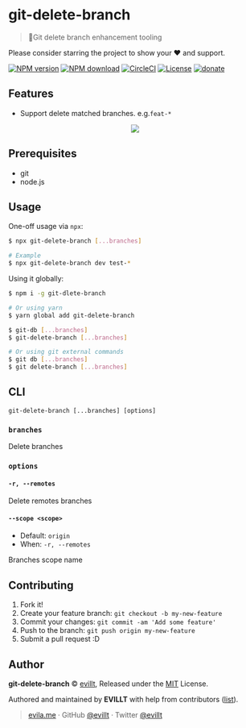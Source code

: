 # git-delete-branch

> 🔌Git delete branch enhancement tooling

Please consider starring the project to show your ❤️ and support.

[![NPM version](https://badgen.net/npm/v/git-delete-branch?icon=npm)](https://npmjs.com/package/git-delete-branch)
[![NPM download](https://badgen.net/npm/dm/git-delete-branch?icon=npm)](https://npmjs.com/package/git-delete-branch)
[![CircleCI](https://badgen.net/circleci/github/evillt/git-delete-branch?icon=circleci)](https://circleci.com/gh/evillt/git-delete-branch/tree/master)
[![License](https://badgen.net/npm/license/git-delete-branch)](./LICENSE)
[![donate](https://badgen.net/badge/support%20me/donate/f2a)](https://donate.evila.me)

## Features

- Support delete matched branches. e.g.`feat-*`

<p align="center">
  <img src="https://unpkg.com/@evillt/media@latest/projects/git-delete-branch/main.svg">
</p>

## Prerequisites

- git
- node.js

## Usage

One-off usage via `npx`:

```sh
$ npx git-delete-branch [...branches]

# Example
$ npx git-delete-branch dev test-*
```

Using it globally:

```sh
$ npm i -g git-dlete-branch

# Or using yarn
$ yarn global add git-delete-branch

$ git-db [...branches]
$ git-delete-branch [...branches]

# Or using git external commands
$ git db [...branches]
$ git delete-branch [...branches]
```

## CLI

`git-delete-branch [...branches] [options]`

### `branches`

Delete branches

### `options`

#### `-r, --remotes`

Delete remotes branches

#### `--scope <scope>`

- Default: `origin`
- When: `-r, --remotes`

Branches scope name

## Contributing

1. Fork it!
2. Create your feature branch: `git checkout -b my-new-feature`
3. Commit your changes: `git commit -am 'Add some feature'`
4. Push to the branch: `git push origin my-new-feature`
5. Submit a pull request :D

## Author

**git-delete-branch** © [evillt](https://github.com/evillt), Released under the [MIT](./LICENSE) License.

Authored and maintained by **EVILLT** with help from contributors ([list](https://github.com/evillt/git-delete-branch/contributors)).

> [evila.me](https://evila.me) · GitHub [@evillt](https://github.com/evillt) · Twitter [@evillt](https://twitter.com/evillt)
